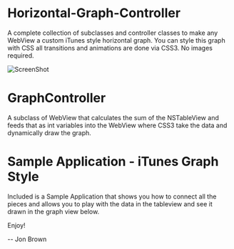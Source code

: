 Horizontal-Graph-Controller
===========================

A complete collection of subclasses and controller classes to make any WebView a custom iTunes style horizontal graph. You can style this graph with CSS all transitions and animations are done via CSS3. No images required.


![ScreenShot](https://raw.github.com/jonbrown21/Horizontal-Graph-Controller/master/HorizontalGraph.png)

GraphController
===================
A subclass of WebView that calculates the sum of the NSTableView and feeds that as int variables into the WebView where CSS3 take the data and dynamically draw the graph.


Sample Application - iTunes Graph Style
===================
Included is a Sample Application that shows you how to connect all the pieces and allows you to play with the data in the tableview and see it drawn in the graph view below.

Enjoy!

-- Jon Brown
